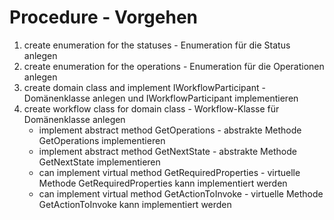 # Procedure - Vorgehen

 1. create enumeration for the statuses - Enumeration für die Status anlegen
 2. create enumeration for the operations - Enumeration für die Operationen anlegen
 3. create domain class and implement IWorkflowParticipant - Domänenklasse anlegen und IWorkflowParticipant implementieren
 4. create workflow class for domain class - Workflow-Klasse für Domänenklasse anlegen
    - implement abstract method GetOperations - abstrakte Methode GetOperations implementieren
    - implement abstract method GetNextState - abstrakte Methode GetNextState implementieren
    - can implement virtual method GetRequiredProperties - virtuelle Methode GetRequiredProperties kann implementiert werden
    - can implement virtual method GetActionToInvoke - virtuelle Methode GetActionToInvoke kann implementiert werden
